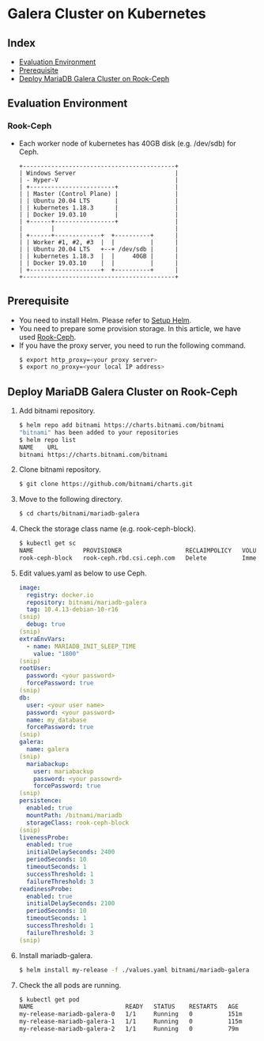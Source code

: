 # Galera Cluster on Kubernetes

## Index
- [Evaluation Environment](#evaluation-environment)
- [Prerequisite](#prerequisite)
- [Deploy MariaDB Galera Cluster on Rook-Ceph](#deploy-mariadb-galera-cluster-on-rook-ceph)
<!--
- [Deploy MariaDB Galera Cluster on NFS](#deploy-mariadb-galera-cluster-on-nfs)
-->
## Evaluation Environment
### Rook-Ceph
- Each worker node of kubernetes has 40GB disk (e.g. /dev/sdb) for Ceph.
  ```
  +-------------------------------------------+
  | Windows Server                            | 
  | - Hyper-V                                 |
  | +------------------------+                |
  | | Master (Control Plane) |                |
  | | Ubuntu 20.04 LTS       |                |
  | | kubernetes 1.18.3      |                |
  | | Docker 19.03.10        |                |
  | +------+-----------------+                |
  |        |                                  |
  | +------+-------------+  +----------+      |
  | | Worker #1, #2, #3  |  |          |      |
  | | Ubuntu 20.04 LTS   +--+ /dev/sdb |      |
  | | kubernetes 1.18.3  |  |     40GB |      |
  | | Docker 19.03.10    |  |          |      |
  | +--------------------+  +----------+      |
  +-------------------------------------------+
  ```
<!--
### NFS
- Install NFS server on another machine. In my case, I have installed NFS server on host OS (CentOS).
  ```
  +-------------------------------------------+
  | CentOS Linux release 7.8.2003 (Core)      | 
  | - KVM                                     |
  | +------------------------+                |
  | | Master (Control Plane) |                |
  | | Ubuntu 20.04 LTS       |                |
  | | kubernetes 1.18.3      |                |
  | | Docker 19.03.10        |                |
  | +------+-----------------+                |
  |        |                                  |
  | +------+-------------+  +------------+    |
  | | Worker #1, #2, #3  |  |            |    |
  | | Ubuntu 20.04 LTS   +--+ NFS Server |    |
  | | kubernetes 1.18.3  |  | on Host OS |    |
  | | Docker 19.03.10    |  |            |    |
  | +--------------------+  +------------+    |
  +-------------------------------------------+
  ```
-->
## Prerequisite
- You need to install Helm. Please refer to [Setup Helm](https://github.com/EXPRESSCLUSTER/Helm/blob/master/SetupHelm.md).
- You need to prepare some provision storage. In this article, we have used [Rook-Ceph](https://github.com/EXPRESSCLUSTER/Rook/blob/master/Rook-Ceph.md).
- If you have the proxy server, you need to run the following command.
  ```sh
  $ export http_proxy=<your proxy server>
  $ export no_proxy=<your local IP address>
  ```

## Deploy MariaDB Galera Cluster on Rook-Ceph
1. Add bitnami repository.
   ```sh
   $ helm repo add bitnami https://charts.bitnami.com/bitnami
   "bitnami" has been added to your repositories
   $ helm repo list
   NAME    URL
   bitnami https://charts.bitnami.com/bitnami
   ```
1. Clone bitnami repository.
   ```sh
   $ git clone https://github.com/bitnami/charts.git
   ```
1. Move to the following directory.
   ```sh
   $ cd charts/bitnami/mariadb-galera
   ```
1. Check the storage class name (e.g. rook-ceph-block).
   ```sh
   $ kubectl get sc
   NAME              PROVISIONER                  RECLAIMPOLICY   VOLUMEBINDINGMODE   ALLOWVOLUMEEXPANSION   AGE
   rook-ceph-block   rook-ceph.rbd.csi.ceph.com   Delete          Immediate           true                   3d4h
   ```
1. Edit values.yaml as below to use Ceph.
   ```yaml
   image:
     registry: docker.io
     repository: bitnami/mariadb-galera
     tag: 10.4.13-debian-10-r16
   (snip)
     debug: true
   (snip)
   extraEnvVars:
     - name: MARIADB_INIT_SLEEP_TIME
       value: "1800"
   (snip)
   rootUser:
     password: <your password>
     forcePassword: true
   (snip)
   db:
     user: <your user name>
     password: <your password>
     name: my_database
     forcePassword: true
   (snip)
   galera:
     name: galera
   (snip)
     mariabackup:
       user: mariabackup
       password: <your passowrd>
       forcePassword: true
   (snip)
   persistence:
     enabled: true
     mountPath: /bitnami/mariadb
     storageClass: rook-ceph-block
   (snip)
   livenessProbe:
     enabled: true
     initialDelaySeconds: 2400
     periodSeconds: 10
     timeoutSeconds: 1
     successThreshold: 1
     failureThreshold: 3
   readinessProbe:
     enabled: true
     initialDelaySeconds: 2100
     periodSeconds: 10
     timeoutSeconds: 1
     successThreshold: 1
     failureThreshold: 3
   (snip)
   ```
1. Install mariadb-galera.
   ```sh
   $ helm install my-release -f ./values.yaml bitnami/mariadb-galera
   ```
1. Check the all pods are running.
   ```sh
   $ kubectl get pod
   NAME                          READY   STATUS    RESTARTS   AGE
   my-release-mariadb-galera-0   1/1     Running   0          151m
   my-release-mariadb-galera-1   1/1     Running   0          115m
   my-release-mariadb-galera-2   1/1     Running   0          79m   
   ```
<!--
## Deploy MariaDB Galera Cluster on NFS
1. Add bitnami repository.
   ```sh
   $ helm repo add bitnami https://charts.bitnami.com/bitnami
   "bitnami" has been added to your repositories
   $ helm repo list
   NAME    URL
   bitnami https://charts.bitnami.com/bitnami
   ```
1. Clone bitnami repository.
   ```sh
   $ git clone https://github.com/bitnami/charts.git
   ```
1. Move to the following directory.
   ```sh
   $ cd charts/bitnami/mariadb-galera
   ```
1. Create three persistent volumes and check they are available.
   ```sh
   $ kubectl get pv
   NAME    CAPACITY   ACCESS MODES   RECLAIM POLICY   STATUS      CLAIM   STORAGECLASS   REASON   AGE
   pv060   8Gi        RWO            Recycle          Available                                   5s
   pv061   8Gi        RWO            Recycle          Available                                   5s
   pv062   8Gi        RWO            Recycle          Available                                   5s
   ```
1. Edit values.yaml as below to use NFS.
   ```yaml
   image:
     registry: docker.io
     repository: bitnami/mariadb-galera
     tag: 10.4.13-debian-10-r16
   (snip)
     debug: true
   (snip)
   extraEnvVars:
     - name: MARIADB_INIT_SLEEP_TIME
       value: "1800"
   (snip)
   securityContext:
     enabled: true
     fsGroup: 0
     runAsUser: 0
   (snip)
   rootUser:
     password: <your password>
     forcePassword: true
   (snip)
   db:
     user: <your user name>
     password: <your password>
     name: my_database
     forcePassword: true
   (snip)
   galera:
     name: galera
   (snip)
     mariabackup:
       user: mariabackup
       password: <your passowrd>
       forcePassword: true
   (snip)
   persistence:
     enabled: true
     mountPath: /bitnami/mariadb
     storageClass: "-"
   (snip)
   livenessProbe:
     enabled: true
     initialDelaySeconds: 2400
     periodSeconds: 10
     timeoutSeconds: 1
     successThreshold: 1
     failureThreshold: 3
   readinessProbe:
     enabled: true
     initialDelaySeconds: 2100
     periodSeconds: 10
     timeoutSeconds: 1
     successThreshold: 1
     failureThreshold: 3
   (snip)
   ```
   - MARIADB_INIT_SLEEP_TIME
     - On my environment, readiness probe detects error a lot so that set longer value.
   - securityContext
     - In an ideal case, use non-root user but I cannot find out to use non-root user for NFS. I set ```0``` to ```fsGroup``` and ```runAsUser```.
1. Install mariadb-galera.
   ```sh
   $ helm install my-release -f ./values.yaml bitnami/mariadb-galera
   ```
-->